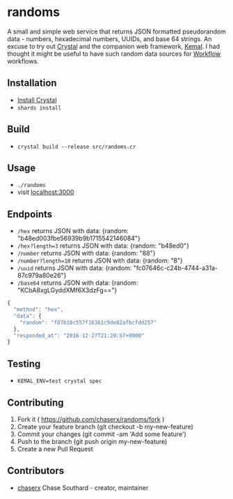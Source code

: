 # randoms

A small and simple web service that returns JSON formatted pseudorandom data - numbers, hexadecimal numbers, UUIDs, and base 64 strings. An excuse to try out [Crystal](https://crystal-lang.org/) and the companion web framework, [Kemal](http://kemalcr.com/). I had thought it might be useful to have such random data sources for [Workflow](https://workflow.is/) workflows.

## Installation

- [Install Crystal](https://crystal-lang.org/docs/installation/)
- `shards install`

## Build

- `crystal build --release src/randoms.cr`

## Usage

- `./randoms`
- visit [localhost:3000](http://localhost:3000)

## Endpoints

- `/hex` returns JSON with data: {random: "b48ed003fbe56939b9b1715542146084"} 
- `/hex?length=3` returns JSON with data: {random: "b48ed0"} 
- `/number` returns JSON with data: {random: "88"} 
- `/number?length=10` returns JSON with data: {random: "8"} 
- `/uuid` returns JSON with data: {random: "fc07646c-c24b-4744-a31a-87c979a80e26"} 
- `/base64` returns JSON with data: {random: "KCbA8xgLGyddXMf6X3dzFg=="} 

```js
{
  "method": "hex",
  "data": {
    "random": "f87b10c557f16361c9de82afbcfdd257"
  },
  "responded_at": "2016-12-27T21:20:57+0000"
}
```

## Testing

- `KEMAL_ENV=test crystal spec`

## Contributing

1. Fork it ( https://github.com/chaserx/randoms/fork )
2. Create your feature branch (git checkout -b my-new-feature)
3. Commit your changes (git commit -am 'Add some feature')
4. Push to the branch (git push origin my-new-feature)
5. Create a new Pull Request

## Contributors

- [chaserx](https://github.com/chaserx) Chase Southard - creator, maintainer
